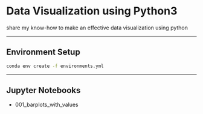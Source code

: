 # Data Visualization using Python3
share my know-how to make an effective data visualization using python

------------------------------------------
## Environment Setup
```bash
conda env create -f environments.yml
```

------------------------------------------
## Jupyter Notebooks
  
- 001_barplots_with_values